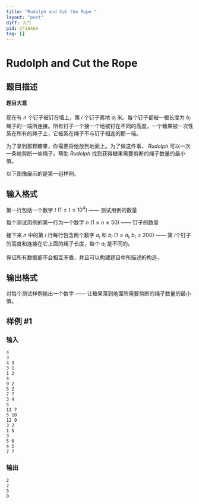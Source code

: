 ```yaml
---
title: "Rudolph and Cut the Rope "
layout: "post"
diff: 入门
pid: CF1846A
tag: []
---
```


# Rudolph and Cut the Rope 

## 题目描述

#### 题目大意
现在有 $n$ 个钉子被钉在墙上，第 $i$ 个钉子离地 $a_i$ 米。每个钉子都被一根长度为 $b_i$ 绳子的一端所连接。所有钉子一个接一个地被钉在不同的高度。一个糖果被一次性系在所有的绳子上，它被系在绳子不与钉子相连的那一端。

为了拿到那颗糖果，你需要将他放到地面上。为了做这件事， $Rudolph$ 可以一次一条地剪断一些绳子。帮助 $Rudolph$ 找到获得糖果需要剪断的绳子数量的最小值。

以下图像展示的是第一组样例。

## 输入格式

第一行包括一个数字 $t~(1 \le t \le 10^4)$ —— 测试用例的数量

每个测试用例的第一行为一个数字 $n ~(1 \le n \le 50)$ —— 钉子的数量

接下来 $n$ 中的第 $i$ 行每行包含两个数字 $a_i$ 和 $b_i$ $(1 \le a_i,b_i \le 200)$ —— 第 $i$个钉子的高度和连接在它上面的绳子长度，每个 $a_i$ 是不同的。

保证所有数据都不会相互矛盾，并且可以构建题目中所描述的构造，

## 输出格式

对每个测试样例输出一个数字 —— 让糖果落到地面所需要剪断的绳子数量的最小值。

## 样例 #1

### 输入

```
4
3
4 3
3 1
1 2
4
9 2
5 2
7 7
3 4
5
11 7
5 10
12 9
3 2
1 5
3
5 6
4 5
7 7
```

### 输出

```
2
2
3
0
```

